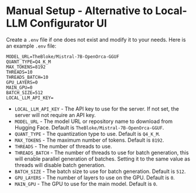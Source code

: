# Manual Setup - Alternative to Local-LLM Configurator UI

Create a `.env` file if one does not exist and modify it to your needs. Here is an example `.env` file:

```env
MODEL_URL=TheBloke/Mistral-7B-OpenOrca-GGUF
QUANT_TYPE=Q4_K_M
MAX_TOKENS=8192
THREADS=10
THREADS_BATCH=10
GPU_LAYERS=0
MAIN_GPU=0
BATCH_SIZE=512
LOCAL_LLM_API_KEY=
```

- `LOCAL_LLM_API_KEY` - The API key to use for the server. If not set, the server will not require an API key.
- `MODEL_URL` - The model URL or repository name to download from Hugging Face. Default is `TheBloke/Mistral-7B-OpenOrca-GGUF`.
- `QUANT_TYPE` - The quantization type to use. Default is `Q4_K_M`.
- `MAX_TOKENS` - The maximum number of tokens. Default is `8192`.
- `THREADS` - The number of threads to use.
- `THREADS_BATCH` - The number of threads to use for batch generation, this will enable parallel generation of batches. Setting it to the same value as threads will disable batch generation.
- `BATCH_SIZE` - The batch size to use for batch generation. Default is `512`.
- `GPU_LAYERS` - The number of layers to use on the GPU. Default is `0`.
- `MAIN_GPU` - The GPU to use for the main model. Default is `0`.
